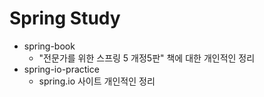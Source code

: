 Spring Study
==========================================================================================
* spring-book
    * "전문가를 위한 스프링 5 개정5판" 책에 대한 개인적인 정리
* spring-io-practice
    * spring.io 사이트 개인적인 정리